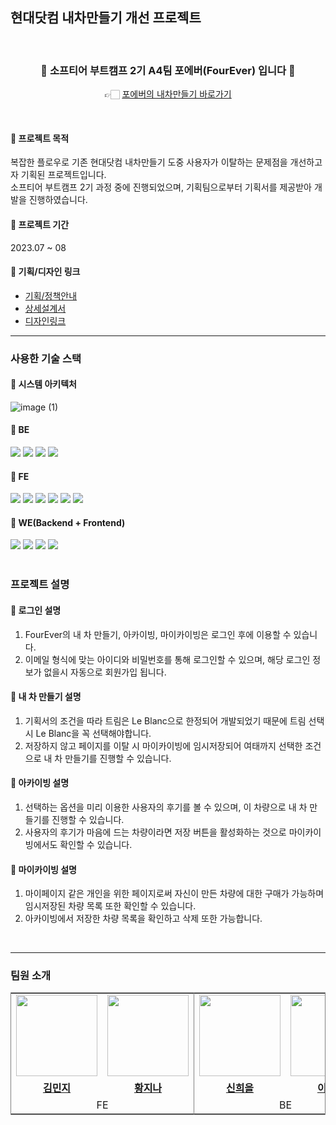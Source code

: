 ## 현대닷컴 내차만들기 개선 프로젝트 

<div align="center">
<br>
 
### 🐥 소프티어 부트캠프 2기 A4팀 <b>포에버(FourEver)</b> 입니다 🐥
 
👉🏻 [포에버의 내차만들기 바로가기](https://www.hyundaimycar.store)

<br>


</div>



#### 📍 프로젝트 목적
복잡한 플로우로 기존 현대닷컴 내차만들기 도중 사용자가 이탈하는 문제점을 개선하고자 기획된 프로젝트입니다.    
소프티어 부트캠프 2기 과정 중에 진행되었으며, 기획팀으로부터 기획서를 제공받아 개발을 진행하였습니다.

#### 📍 프로젝트 기간
2023.07 ~ 08

#### 📍 기획/디자인 링크   
- [기획/정책안내](https://www.figma.com/file/7Z1cW7vx7ejocQzIJIYnDs/Handoff_%EC%97%91%EC%85%80?type=design&node-id=8-17111&mode=design&t=AesBB7DPiBepP2VS-0)  
- [상세설계서](https://www.figma.com/file/7Z1cW7vx7ejocQzIJIYnDs/Handoff_%EC%97%91%EC%85%80?type=design&node-id=8-17111&mode=design&t=AesBB7DPiBepP2VS-0)   
- [디자인링크](https://www.figma.com/file/7Z1cW7vx7ejocQzIJIYnDs/Handoff_%EC%97%91%EC%85%80?type=design&node-id=1-6&mode=design&t=LjCSeaLBp3qhUB9W-0)

---

### 사용한 기술 스택
#### 📍 시스템 아키텍처
![image (1)](https://github.com/softeerbootcamp-2nd/A4-FourEver/assets/62049151/402982ce-e44f-4c66-aa61-2342ed097ed5)

#### 📍 BE
<div>
<img src="https://img.shields.io/badge/SpringBoot-6DB33F?style=flat-square&logo=SpringBoot&logoColor=white"/>
<img src="https://img.shields.io/badge/Mysql-4479A1?style=flat-square&logo=mysql&logoColor=white"/>
<img src="https://img.shields.io/badge/ApacheJmeter-D22128?style=flat-square&logo=apachejmeter&logoColor=white"/>
<img src="https://img.shields.io/badge/JUnit5-25A162?style=flat-square&logo=junit5&logoColor=white"/>
</div>

#### 📍 FE
<div>
<img src="https://img.shields.io/badge/React-61DAFB?style=flat-square&logo=React&logoColor=black"/>
<img src="https://img.shields.io/badge/Javascript-F7DF1E?style=flat-square&logo=Javascript&logoColor=black"/>
<img src="https://img.shields.io/badge/HTML5-E34F26?style=flat-square&logo=HTML5&logoColor=white"/>
<img src="https://img.shields.io/badge/StyledCompontnts-DB7093?style=flat-square&logo=Styledcomponents&logoColor=white"/>
<img src="https://img.shields.io/badge/Eslint-4B32C3?style=flat-square&logo=eslint&logoColor=white"/>
<img src="https://img.shields.io/badge/Prettier-F7B93E?style=flat-square&logo=prettier&logoColor=white"/>
</div>

#### 📍 WE(Backend + Frontend)
<div>
<img src="https://img.shields.io/badge/Git-F05032?style=flat-square&logo=git&logoColor=white"/>
<img src="https://img.shields.io/badge/Notion-000000?style=flat-square&logo=notion&logoColor=white"/>
<img src="https://img.shields.io/badge/Slack-4A154B?style=flat-square&logo=slack&logoColor=white"/>
<img src="https://img.shields.io/badge/Swagger-85EA2D?style=flat-square&logo=swagger&logoColor=white"/>
</div>


<br>

### 프로젝트 설명

#### 📍 로그인 설명
1. FourEver의 내 차 만들기, 아카이빙, 마이카이빙은 로그인 후에 이용할 수 있습니다.
2. 이메일 형식에 맞는 아이디와 비밀번호를 통해 로그인할 수 있으며, 해당 로그인 정보가 없을시 자동으로 회원가입 됩니다.

#### 📍 내 차 만들기 설명
1. 기획서의 조건을 따라 트림은 Le Blanc으로 한정되어 개발되었기 때문에 트림 선택시 Le Blanc을 꼭 선택해야합니다.
2. 저장하지 않고 페이지를 이탈 시 마이카이빙에 임시저장되어 여태까지 선택한 조건으로 내 차 만들기를 진행할 수 있습니다.

#### 📍 아카이빙 설명
1. 선택하는 옵션을 미리 이용한 사용자의 후기를 볼 수 있으며, 이 차량으로 내 차 만들기를 진행할 수 있습니다.
2. 사용자의 후기가 마음에 드는 차량이라면 저장 버튼을 활성화하는 것으로 마이카이빙에서도 확인할 수 있습니다.

#### 📍 마이카이빙 설명
1. 마이페이지 같은 개인을 위한 페이지로써 자신이 만든 차량에 대한 구매가 가능하며 임시저장된 차량 목록 또한 확인할 수 있습니다.
2. 아카이빙에서 저장한 차량 목록을 확인하고 삭제 또한 가능합니다. 

<br>

--- 

### 팀원 소개

<table style="border: 0.5px solid gray">
 <tr>
    <td align="center"><a href="https://github.com/meanz1"><img src="https://avatars.githubusercontent.com/meanz1" width="130px;" alt=""></td>
    <td align="center" style="border-right : 0.5px solid gray"><a href="https://github.com/hwangJN"><img src="https://avatars.githubusercontent.com/hwangJN" width="130px;" alt=""></td>
    <td align="center"><a href="https://github.com/ShinHeeEul"><img src="https://avatars.githubusercontent.com/ShinHeeEul" width="130px;" alt=""></td>
    <td align="center" style="border-right : 0.5px solid gray"><a href="https://github.com/LBC11"><img src="https://avatars.githubusercontent.com/LBC11" width="130px;" alt=""></td>

  </tr>
  <tr>
    <td align="center"><a href="https://github.com/meanz1"><b>김민지</b></td>
    <td align="center"style="border-right : 0.5px solid gray"><a href="https://github.com/hwangJN" ><b>황지나</b></td>
    <td align="center"><a href="https://github.com/ShinHeeEul"><b>신희을</b></td>
    <td align="center" style="border-right : 0.5px solid gray"><a href="https://github.com/LBC11"><b>이병찬</b></td>
  </tr>

  <tr>
    <td align = "center" colspan = "2" style="border-right : 0.5px solid gray">FE</td>
    <td align = "center" colspan = "2" style="border-right : 0.5px solid gray">BE</td>
  </tr>
</table>
<br/>



  
<br/>


